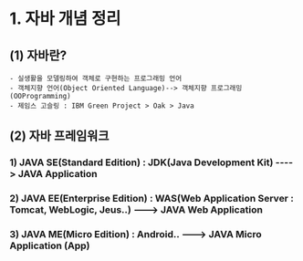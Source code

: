 # 1. 자바 개념 정리

## (1) 자바란?
   	- 실생활을 모델링하여 객체로 구현하는 프로그래밍 언어
	- 객체지향 언어(Object Oriented Language)--> 객체지향 프로그래밍(OOProgramming)
	- 제임스 고슬링 : IBM Green Project > Oak > Java

## (2) 자바 프레임워크
### 1) JAVA SE(Standard Edition) : JDK(Java Development Kit) ----> JAVA Application
### 2) JAVA EE(Enterprise Edition) : WAS(Web Application Server : Tomcat, WebLogic, Jeus..) ---> JAVA Web Application
### 3) JAVA ME(Micro Edition) : Android.. ---> JAVA Micro Application (App)
	
	